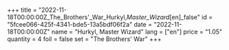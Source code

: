 +++
title = "2022-11-18T00:00:00Z_The_Brothers'_War_Hurkyl,_Master_Wizard_[en]_false"
id = "5fcee066-425f-4341-bde5-13a5bdf06f2a"
date = "2022-11-18T00:00:00Z"
name = "Hurkyl, Master Wizard"
lang = ["en"]
price = "1.05"
quantity = 4
foil = false
set = "The Brothers' War"
+++
